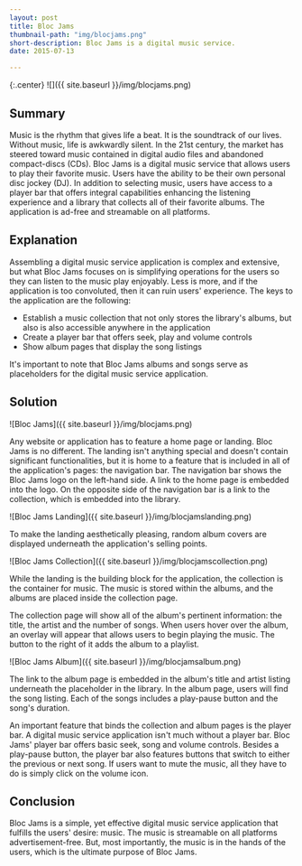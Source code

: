 ```yaml
---
layout: post
title: Bloc Jams
thumbnail-path: "img/blocjams.png"
short-description: Bloc Jams is a digital music service.
date: 2015-07-13

---
```


{:.center}
![]({{ site.baseurl }}/img/blocjams.png)

## Summary

Music is the rhythm that gives life a beat. It is the soundtrack of our lives. Without music, life is awkwardly silent. In the 21st century, the market has steered toward music contained in digital audio files and abandoned compact-discs (CDs). Bloc Jams is a digital music service that allows users to play their favorite music. Users have the ability to be their own personal disc jockey (DJ). In addition to selecting music, users have access to a player bar that offers integral capabilities enhancing the listening experience and a library that collects all of their favorite albums. The application is ad-free and streamable on all platforms.

## Explanation 

Assembling a digital music service application is complex and extensive, but what Bloc Jams focuses on is simplifying operations for the users so they can listen to the music play enjoyably. Less is more, and if the application is too convoluted, then it can ruin users' experience. The keys to the application are the following:

- Establish a music collection that not only stores the library's albums, but also is also accessible anywhere in the application
- Create a player bar that offers seek, play and volume controls
- Show album pages that display the song listings

It's important to note that Bloc Jams albums and songs serve as placeholders for the digital music service application.

## Solution

![Bloc Jams]({{ site.baseurl }}/img/blocjams.png)

Any website or application has to feature a home page or landing. Bloc Jams is no different. The landing isn't anything special and doesn't contain significant functionalities, but it is home to a feature that is included in all of the application's pages: the navigation bar. The navigation bar shows the Bloc Jams logo on the left-hand side. A link to the home page is embedded into the logo. On the opposite side of the navigation bar is a link to the collection, which is embedded into the library.

![Bloc Jams Landing]({{ site.baseurl }}/img/blocjamslanding.png)

To make the landing aesthetically pleasing, random album covers are displayed underneath the application's selling points.

![Bloc Jams Collection]({{ site.baseurl }}/img/blocjamscollection.png)

While the landing is the building block for the application, the collection is the container for music. The music is stored within the albums, and the albums are placed inside the collection page. 

The collection page will show all of the album's pertinent information: the title, the artist and the number of songs. When users hover over the album, an overlay will appear that allows users to begin playing the music. The button to the right of it adds the album to a playlist. 

![Bloc Jams Album]({{ site.baseurl }}/img/blocjamsalbum.png)

The link to the album page is embedded in the album's title and artist listing underneath the placeholder in the library. In the album page, users will find the song listing. Each of the songs includes a play-pause button and the song's duration.

An important feature that binds the collection and album pages is the player bar. A digital music service application isn't much without a player bar. Bloc Jams' player bar offers basic seek, song and volume controls. Besides a play-pause button, the player bar also features buttons that switch to either the previous or next song. If users want to mute the music, all they have to do is simply click on the volume icon.

## Conclusion

Bloc Jams is a simple, yet effective digital music service application that fulfills the users' desire: music. The music is streamable on all platforms advertisement-free. But, most importantly, the music is in the hands of the users, which is the ultimate purpose of Bloc Jams.
